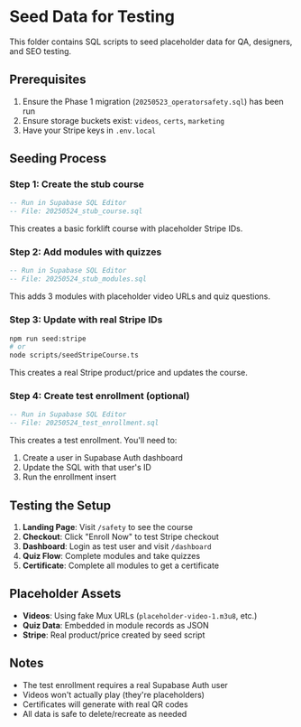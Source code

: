 # Seed Data for Testing

This folder contains SQL scripts to seed placeholder data for QA, designers, and SEO testing.

## Prerequisites

1. Ensure the Phase 1 migration (`20250523_operatorsafety.sql`) has been run
2. Ensure storage buckets exist: `videos`, `certs`, `marketing`
3. Have your Stripe keys in `.env.local`

## Seeding Process

### Step 1: Create the stub course
```sql
-- Run in Supabase SQL Editor
-- File: 20250524_stub_course.sql
```
This creates a basic forklift course with placeholder Stripe IDs.

### Step 2: Add modules with quizzes
```sql
-- Run in Supabase SQL Editor
-- File: 20250524_stub_modules.sql
```
This adds 3 modules with placeholder video URLs and quiz questions.

### Step 3: Update with real Stripe IDs
```bash
npm run seed:stripe
# or
node scripts/seedStripeCourse.ts
```
This creates a real Stripe product/price and updates the course.

### Step 4: Create test enrollment (optional)
```sql
-- Run in Supabase SQL Editor
-- File: 20250524_test_enrollment.sql
```
This creates a test enrollment. You'll need to:
1. Create a user in Supabase Auth dashboard
2. Update the SQL with that user's ID
3. Run the enrollment insert

## Testing the Setup

1. **Landing Page**: Visit `/safety` to see the course
2. **Checkout**: Click "Enroll Now" to test Stripe checkout
3. **Dashboard**: Login as test user and visit `/dashboard`
4. **Quiz Flow**: Complete modules and take quizzes
5. **Certificate**: Complete all modules to get a certificate

## Placeholder Assets

- **Videos**: Using fake Mux URLs (`placeholder-video-1.m3u8`, etc.)
- **Quiz Data**: Embedded in module records as JSON
- **Stripe**: Real product/price created by seed script

## Notes

- The test enrollment requires a real Supabase Auth user
- Videos won't actually play (they're placeholders)
- Certificates will generate with real QR codes
- All data is safe to delete/recreate as needed 